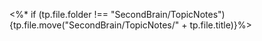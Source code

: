 <%* if (tp.file.folder !== "SecondBrain/TopicNotes"){tp.file.move("SecondBrain/TopicNotes/" + tp.file.title)}%>